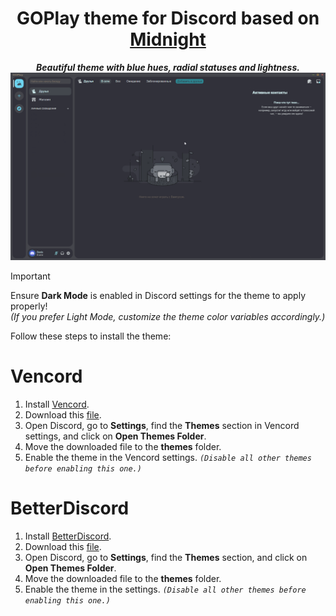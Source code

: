 <div align="center">

# GOPlay theme for Discord based on [Midnight](https://github.com/refact0r/midnight-discord)
***Beautiful theme with blue hues, radial statuses and lightness.***
![](https://github.com/VolRen-ShYK/GOPlay-discord/blob/Main/Image.png)

</div>

> [!IMPORTANT]  
> Ensure **Dark Mode** is enabled in Discord settings for the theme to apply properly!  
> *(If you prefer Light Mode, customize the theme color variables accordingly.)*

Follow these steps to install the theme:

# Vencord
1. Install [Vencord](https://vencord.dev/).
2. Download this [file](https://github.com/VolRen-ShYK/GOPlay-discord/blob/Main/GOPlay.theme.css).
3. Open Discord, go to **Settings**, find the **Themes** section in Vencord settings, and click on **Open Themes Folder**.
4. Move the downloaded file to the **themes** folder.
5. Enable the theme in the Vencord settings. *`(Disable all other themes before enabling this one.)`*

# BetterDiscord
1. Install [BetterDiscord](https://betterdiscord.app/).
2. Download this [file](https://github.com/VolRen-ShYK/GOPlay-discord/blob/Main/GOPlay.theme.css).
3. Open Discord, go to **Settings**, find the **Themes** section, and click on **Open Themes Folder**.
4. Move the downloaded file to the **themes** folder.
5. Enable the theme in the settings. *`(Disable all other themes before enabling this one.)`*
